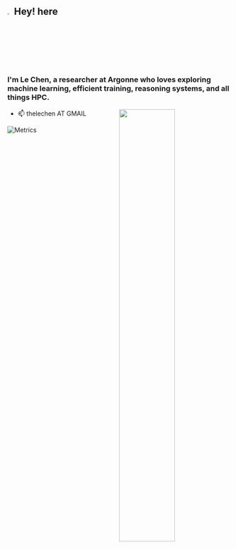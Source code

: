 ## <img src="https://media.giphy.com/media/hvRJCLFzcasrR4ia7z/giphy.gif" width="3%">Hey! here

### I'm **Le Chen**, a researcher at Argonne who loves exploring machine learning, efficient training, reasoning systems, and all things HPC.
[<img align="right" width="50%" src="https://github-readme-stats.vercel.app/api?username=LChenGit&theme=buefy&show_icons=true">](https://metrics.lecoq.io/about/LChenGit)

-   📫 thelechen AT GMAIL

![Metrics](https://metrics.lecoq.io/LChenGit?template=classic&isocalendar=1&languages=1&base=header%2C%20activity%2C%20community%2C%20repositories%2C%20metadata&base.indepth=false&base.hireable=false&base.skip=false&isocalendar=false&isocalendar.duration=half-year&languages=false&languages.limit=8&languages.threshold=0%25&languages.other=false&languages.colors=github&languages.sections=most-used&languages.indepth=false&languages.analysis.timeout=15&languages.analysis.timeout.repositories=7.5&languages.categories=markup%2C%20programming&languages.recent.categories=markup%2C%20programming&languages.recent.load=300&languages.recent.days=14&config.timezone=America%2FChicago)





